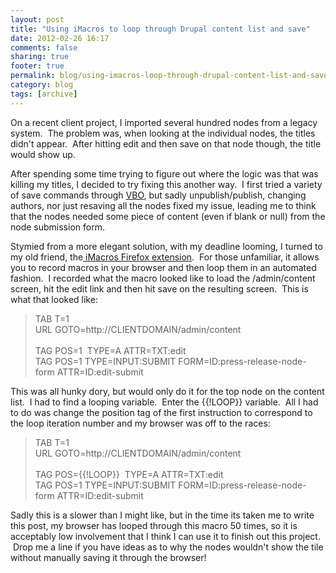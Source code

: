 ```yaml
---
layout: post
title: "Using iMacros to loop through Drupal content list and save"
date: 2012-02-26 16:17
comments: false
sharing: true
footer: true
permalink: blog/using-imacros-loop-through-drupal-content-list-and-save
category: blog
tags: [archive]
---
```

<p>On a recent client project, I imported several hundred nodes from a legacy system. &nbsp;The problem was, when looking at the individual nodes, the titles didn&#39;t appear. &nbsp;After hitting edit and then save on that node though, the title would show up.</p><p>After spending some time trying to figure out where the logic was that was killing my titles, I decided to try fixing this another way. &nbsp;I first tried a variety of save commands through <a href="http://drupal.org/project/views_bulk_operations">VBO</a>, but sadly unpublish/publish, changing authors, nor just resaving all the nodes fixed my issue, leading me to think that the nodes needed some piece of content (even if blank or null) from the node submission form. &nbsp;</p><p>Stymied from a more elegant solution, with my deadline looming, I turned to my old friend, the<a href="https://addons.mozilla.org/en-US/firefox/addon/imacros-for-firefox/"> iMacros Firefox extension</a>. &nbsp;For those unfamiliar, it allows you to record macros in your browser and then loop them in an automated fashion. &nbsp;I recorded what the macro looked like to load the /admin/content screen, hit the edit link and then hit save on the resulting screen. &nbsp;This is what that looked like:</p><blockquote><div>TAB T=1</div><div>URL GOTO=http://CLIENTDOMAIN/admin/content<br />&nbsp;</div><div>TAG POS=1 &nbsp;TYPE=A ATTR=TXT:edit</div><div>TAG POS=1 TYPE=INPUT:SUBMIT FORM=ID:press-release-node-form ATTR=ID:edit-submit</div></blockquote><div>This was all hunky dory, but would only do it for the top node on the content list. &nbsp;I had to find a looping variable. &nbsp;Enter the {{!LOOP}} variable. &nbsp;All I had to do was change the position tag of the first instruction to correspond to the loop iteration number and my browser was off to the races:</div><div><blockquote><div>TAB T=1</div><div>URL GOTO=http://CLIENTDOMAIN/admin/content</div><div>&nbsp;</div><div>TAG POS={{!LOOP}} &nbsp;TYPE=A ATTR=TXT:edit</div><div>TAG POS=1 TYPE=INPUT:SUBMIT FORM=ID:press-release-node-form ATTR=ID:edit-submit</div></blockquote></div><div>Sadly this is a slower than I might like, but in the time its taken me to write this post, my browser has looped through this macro 50 times, so it is acceptably low involvement that I think I can use it to finish out this project. &nbsp;Drop me a line if you have ideas as to why the nodes wouldn&#39;t show the tile without manually saving it through the browser!</div>